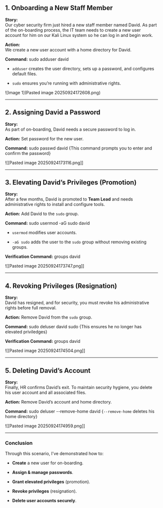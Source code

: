 ## 1. Onboarding a New Staff Member

**Story:**  
Our cyber security firm just hired a new staff member named David. As part of the on-boarding process, the IT team needs to create a new user account for him on our Kali Linux system so he can log in and begin work.

**Action:**  
We create a new user account with a home directory for David.

**Command:**
sudo adduser david

- `adduser` creates the user directory, sets up a password, and configures default files.
    
- `sudo` ensures you’re running with administrative rights.


![Image 1](Pasted image 20250924172608.png)


---

## **2. Assigning David a Password**

**Story:**  
As part of on-boarding, David needs a secure password to log in.

**Action:** Set password for the new user.

**Command:**
sudo passwd david {This command prompts you to enter and confirm the password}

![[Pasted image 20250924173116.png]]

---

## **3. Elevating David’s Privileges (Promotion)**

**Story:**  
After a few months, David is promoted to **Team Lead** and needs administrative rights to install and configure tools.

**Action:** Add David to the `sudo` group.

**Command:**
sudo usermod -aG sudo david

- `usermod` modifies user accounts.
    
- `-aG sudo` adds the user to the `sudo` group without removing existing groups.

**Verification Command:**
groups david

![[Pasted image 20250924173747.png]]

---

## **4. Revoking Privileges (Resignation)**

**Story:**  
David has resigned, and for security, you must revoke his administrative rights before full removal.

**Action:** Remove David from the `sudo` group.

**Command:**
sudo deluser david sudo {This ensures he no longer has elevated priviledges}

**Verification Command:**
groups david

![[Pasted image 20250924174504.png]]

---
## **5. Deleting David’s Account**

**Story:**  
Finally, HR confirms David’s exit. To maintain security hygiene, you delete his user account and all associated files.

**Action:** Remove David’s account and home directory.

**Command:**
sudo deluser --remove-home david {`--remove-home` deletes his home directory}

![[Pasted image 20250924174959.png]]

---
### **Conclusion**

Through this scenario, I've demonstrated how to:

- **Create** a new user for on-boarding.
    
- **Assign & manage passwords**.
    
- **Grant elevated privileges** (promotion).
    
- **Revoke privileges** (resignation).
    
- **Delete user accounts securely**.
